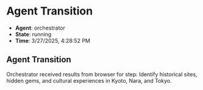 # Agent Transition

- **Agent**: orchestrator
- **State**: running
- **Time**: 3/27/2025, 4:28:52 PM

## Agent Transition

Orchestrator received results from browser for step: Identify historical sites, hidden gems, and cultural experiences in Kyoto, Nara, and Tokyo.

